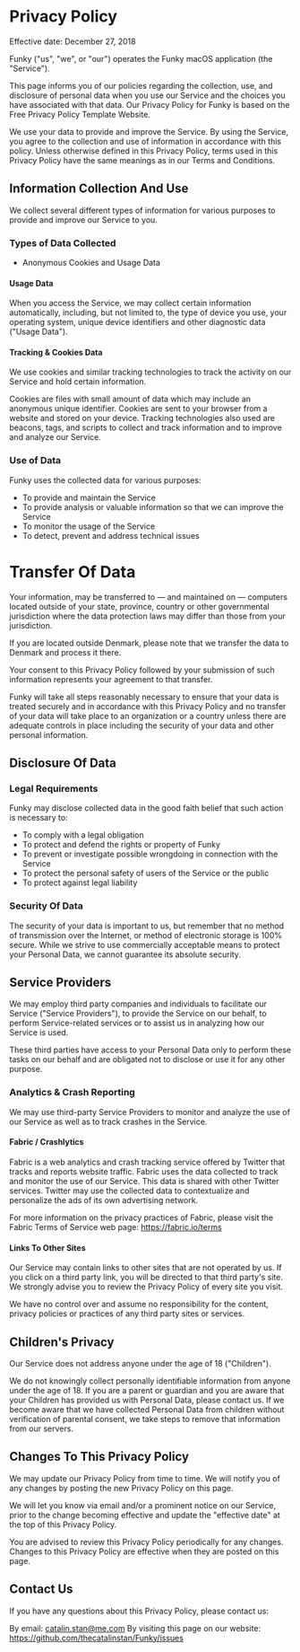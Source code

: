 # Privacy Policy

Effective date: December 27, 2018

Funky ("us", "we", or "our") operates the Funky macOS application (the "Service").

This page informs you of our policies regarding the collection, use, and disclosure of personal data when you use our Service and the choices you have associated with that data. Our Privacy Policy for Funky is based on the Free Privacy Policy Template Website.

We use your data to provide and improve the Service. By using the Service, you agree to the collection and use of information in accordance with this policy. Unless otherwise defined in this Privacy Policy, terms used in this Privacy Policy have the same meanings as in our Terms and Conditions.

## Information Collection And Use

We collect several different types of information for various purposes to provide and improve our Service to you.

### Types of Data Collected

- Anonymous Cookies and Usage Data

#### Usage Data

When you access the Service, we may collect certain information automatically, including, but not limited to, the type of device you use, your operating system, unique device identifiers and other diagnostic data ("Usage Data").

#### Tracking & Cookies Data

We use cookies and similar tracking technologies to track the activity on our Service and hold certain information.

Cookies are files with small amount of data which may include an anonymous unique identifier. Cookies are sent to your browser from a website and stored on your device. Tracking technologies also used are beacons, tags, and scripts to collect and track information and to improve and analyze our Service.

### Use of Data

Funky uses the collected data for various purposes:

- To provide and maintain the Service
- To provide analysis or valuable information so that we can improve the Service
- To monitor the usage of the Service
- To detect, prevent and address technical issues

# Transfer Of Data

Your information,  may be transferred to — and maintained on — computers located outside of your state, province, country or other governmental jurisdiction where the data protection laws may differ than those from your jurisdiction.

If you are located outside Denmark, please note that we transfer the data to Denmark and process it there.

Your consent to this Privacy Policy followed by your submission of such information represents your agreement to that transfer.

Funky will take all steps reasonably necessary to ensure that your data is treated securely and in accordance with this Privacy Policy and no transfer of your data will take place to an organization or a country unless there are adequate controls in place including the security of your data and other personal information.

## Disclosure Of Data

### Legal Requirements

Funky may disclose collected data in the good faith belief that such action is necessary to:

- To comply with a legal obligation
- To protect and defend the rights or property of Funky
- To prevent or investigate possible wrongdoing in connection with the Service
- To protect the personal safety of users of the Service or the public
- To protect against legal liability

### Security Of Data

The security of your data is important to us, but remember that no method of transmission over the Internet, or method of electronic storage is 100% secure. While we strive to use commercially acceptable means to protect your Personal Data, we cannot guarantee its absolute security.

## Service Providers

We may employ third party companies and individuals to facilitate our Service ("Service Providers"), to provide the Service on our behalf, to perform Service-related services or to assist us in analyzing how our Service is used.

These third parties have access to your Personal Data only to perform these tasks on our behalf and are obligated not to disclose or use it for any other purpose.

### Analytics & Crash Reporting

We may use third-party Service Providers to monitor and analyze the use of our Service as well as to track crashes in the Service.

#### Fabric / Crashlytics

Fabric is a web analytics and crash tracking service offered by Twitter that tracks and reports website traffic. Fabric uses the data collected to track and monitor the use of our Service. This data is shared with other Twitter services. Twitter may use the collected data to contextualize and personalize the ads of its own advertising network.

For more information on the privacy practices of Fabric, please visit the Fabric Terms of Service web page: https://fabric.io/terms

#### Links To Other Sites

Our Service may contain links to other sites that are not operated by us. If you click on a third party link, you will be directed to that third party's site. We strongly advise you to review the Privacy Policy of every site you visit.

We have no control over and assume no responsibility for the content, privacy policies or practices of any third party sites or services.

## Children's Privacy

Our Service does not address anyone under the age of 18 ("Children").

We do not knowingly collect personally identifiable information from anyone under the age of 18. If you are a parent or guardian and you are aware that your Children has provided us with Personal Data, please contact us. If we become aware that we have collected Personal Data from children without verification of parental consent, we take steps to remove that information from our servers.

## Changes To This Privacy Policy

We may update our Privacy Policy from time to time. We will notify you of any changes by posting the new Privacy Policy on this page.

We will let you know via email and/or a prominent notice on our Service, prior to the change becoming effective and update the "effective date" at the top of this Privacy Policy.

You are advised to review this Privacy Policy periodically for any changes. Changes to this Privacy Policy are effective when they are posted on this page.

## Contact Us

If you have any questions about this Privacy Policy, please contact us:

By email: catalin.stan@me.com
By visiting this page on our website: https://github.com/thecatalinstan/Funky/issues
